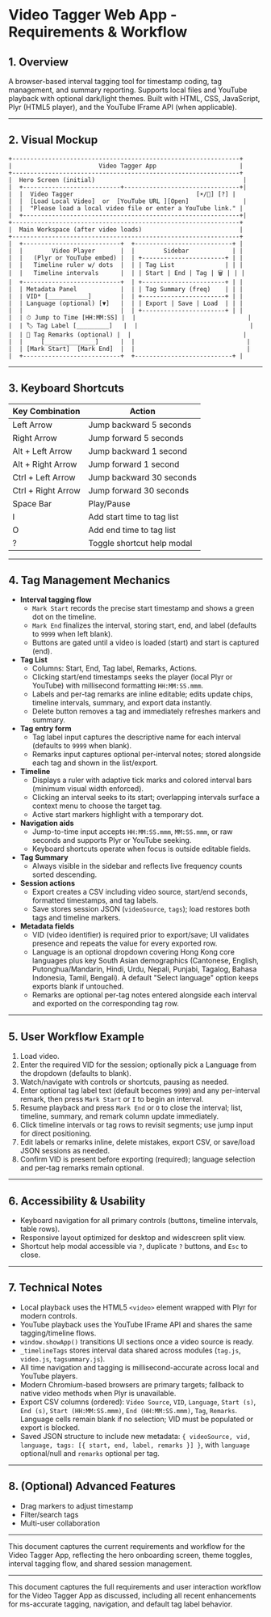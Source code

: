 # Video Tagger Web App - Requirements & Workflow

## 1. Overview
A browser-based interval tagging tool for timestamp coding, tag management, and summary reporting. Supports local files and YouTube playback with optional dark/light themes. Built with HTML, CSS, JavaScript, Plyr (HTML5 player), and the YouTube IFrame API (when applicable).

---

## 2. Visual Mockup

```
+---------------------------------------------------------------+
|                        Video Tagger App                       |
+---------------------------------------------------------------+
|  Hero Screen (initial)                                         |
|  +---------------------------+--------------------------------+|
|  |  Video Tagger                                  [☀️/🌙] [?] |
|  |  [Load Local Video]  or  [YouTube URL ][Open]               |
|  |  "Please load a local video file or enter a YouTube link." |
|  +------------------------------------------------------------+|
+---------------------------------------------------------------+
|  Main Workspace (after video loads)                           |
+---------------------------------------------------------------+
|  +---------------------------+  +---------------------------+ |
|  |        Video Player       |  |        Sidebar            | |
|  |   (Plyr or YouTube embed) |  | +-----------------------+ | |
|  |   Timeline ruler w/ dots  |  | | Tag List              | | |
|  |   Timeline intervals      |  | | Start | End | Tag | 🗑 | | |
|  +---------------------------+  | +-----------------------+ | |
|  | Metadata Panel            |  | | Tag Summary (freq)    | | |
|  | VID* [___________]        |  | +-----------------------+ | |
|  | Language (optional) [▼]   |  | | Export | Save | Load  | | |
|  |                           |  | +-----------------------+ | |
|  | ⏱ Jump to Time [HH:MM:SS] |  |                               |
|  | 🏷 Tag Label [_________]   |  |                               |
|  | 📝 Tag Remarks (optional) |  |                               |
|  |     [______________]      |  |                               |
|  | [Mark Start]  [Mark End]  |  |                               |
|  +---------------------------+  +---------------------------+ |
```

---

## 3. Keyboard Shortcuts

| Key Combination         | Action                                   |
|------------------------|------------------------------------------|
| Left Arrow             | Jump backward 5 seconds                  |
| Right Arrow            | Jump forward 5 seconds                   |
| Alt + Left Arrow       | Jump backward 1 second                   |
| Alt + Right Arrow      | Jump forward 1 second                    |
| Ctrl + Left Arrow      | Jump backward 30 seconds                 |
| Ctrl + Right Arrow     | Jump forward 30 seconds                  |
| Space Bar              | Play/Pause                               |
| I                      | Add start time to tag list               |
| O                      | Add end time to tag list                 |
| ?                      | Toggle shortcut help modal               |

---

## 4. Tag Management Mechanics

- **Interval tagging flow**
  - `Mark Start` records the precise start timestamp and shows a green dot on the timeline.
  - `Mark End` finalizes the interval, storing start, end, and label (defaults to `9999` when left blank).
  - Buttons are gated until a video is loaded (start) and start is captured (end).
- **Tag List**
  - Columns: Start, End, Tag label, Remarks, Actions.
  - Clicking start/end timestamps seeks the player (local Plyr or YouTube) with millisecond formatting `HH:MM:SS.mmm`.
  - Labels and per-tag remarks are inline editable; edits update chips, timeline intervals, summary, and export data instantly.
  - Delete button removes a tag and immediately refreshes markers and summary.
- **Tag entry form**
  - Tag label input captures the descriptive name for each interval (defaults to `9999` when blank).
  - Remarks input captures optional per-interval notes; stored alongside each tag and shown in the list/export.
- **Timeline**
  - Displays a ruler with adaptive tick marks and colored interval bars (minimum visual width enforced).
  - Clicking an interval seeks to its start; overlapping intervals surface a context menu to choose the target tag.
  - Active start markers highlight with a temporary dot.
- **Navigation aids**
  - Jump-to-time input accepts `HH:MM:SS.mmm`, `MM:SS.mmm`, or raw seconds and supports Plyr or YouTube seeking.
  - Keyboard shortcuts operate when focus is outside editable fields.
- **Tag Summary**
  - Always visible in the sidebar and reflects live frequency counts sorted descending.
- **Session actions**
  - Export creates a CSV including video source, start/end seconds, formatted timestamps, and tag labels.
  - Save stores session JSON (`videoSource`, `tags`); load restores both tags and timeline markers.
- **Metadata fields**
  - VID (video identifier) is required prior to export/save; UI validates presence and repeats the value for every exported row.
  - Language is an optional dropdown covering Hong Kong core languages plus key South Asian demographics (Cantonese, English, Putonghua/Mandarin, Hindi, Urdu, Nepali, Punjabi, Tagalog, Bahasa Indonesia, Tamil, Bengali). A default "Select language" option keeps exports blank if untouched.
  - Remarks are optional per-tag notes entered alongside each interval and exported on the corresponding tag row.

---

## 5. User Workflow Example
1. Load video.
2. Enter the required VID for the session; optionally pick a Language from the dropdown (defaults to blank).
3. Watch/navigate with controls or shortcuts, pausing as needed.
4. Enter optional tag label text (default becomes `9999`) and any per-interval remark, then press `Mark Start` or `I` to begin an interval.
5. Resume playback and press `Mark End` or `O` to close the interval; list, timeline, summary, and remark column update immediately.
6. Click timeline intervals or tag rows to revisit segments; use jump input for direct positioning.
7. Edit labels or remarks inline, delete mistakes, export CSV, or save/load JSON sessions as needed.
8. Confirm VID is present before exporting (required); language selection and per-tag remarks remain optional.
---

## 6. Accessibility & Usability
- Keyboard navigation for all primary controls (buttons, timeline intervals, table rows).
- Responsive layout optimized for desktop and widescreen split view.
- Shortcut help modal accessible via `?`, duplicate `?` buttons, and `Esc` to close.

---

## 7. Technical Notes
- Local playback uses the HTML5 `<video>` element wrapped with Plyr for modern controls.
- YouTube playback uses the YouTube IFrame API and shares the same tagging/timeline flows.
- `window.showApp()` transitions UI sections once a video source is ready.
- `_timelineTags` stores interval data shared across modules (`tag.js`, `video.js`, `tagsummary.js`).
- All time navigation and tagging is millisecond-accurate across local and YouTube players.
- Modern Chromium-based browsers are primary targets; fallback to native video methods when Plyr is unavailable.
- Export CSV columns (ordered): `Video Source`, `VID`, `Language`, `Start (s)`, `End (s)`, `Start (HH:MM:SS.mmm)`, `End (HH:MM:SS.mmm)`, `Tag`, `Remarks`. Language cells remain blank if no selection; VID must be populated or export is blocked.
- Saved JSON structure to include new metadata: `{ videoSource, vid, language, tags: [{ start, end, label, remarks }] }`, with `language` optional/null and `remarks` optional per tag.

---

## 8. (Optional) Advanced Features
- Drag markers to adjust timestamp
- Filter/search tags
- Multi-user collaboration

---

This document captures the current requirements and workflow for the Video Tagger App, reflecting the hero onboarding screen, theme toggles, interval tagging flow, and shared session management.

---

This document captures the full requirements and user interaction workflow for the Video Tagger App as discussed, including all recent enhancements for ms-accurate tagging, navigation, and default tag label behavior.
